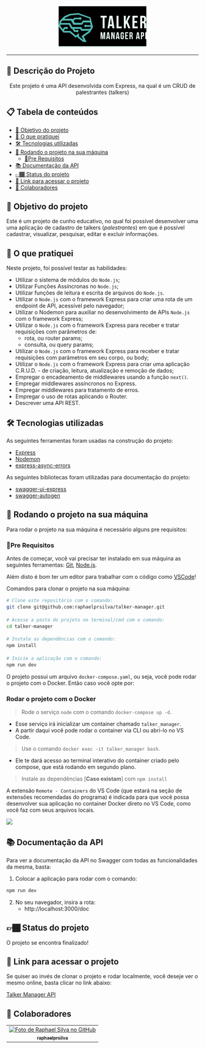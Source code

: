 <div align="center">
  <img src="./talker-manager-logo.jpg" alt="madruga wallet" />
</div>

---

## :memo: Descrição do Projeto

<p align="center">Este projeto é uma API desenvolvida com Express, na qual é um CRUD de palestrantes (talkers)</p>

## 📋 Tabela de conteúdos

<!--ts-->

- [🎯 Objetivo do projeto](#🎯-objetivo-do-projeto)
- [📝 O que pratiquei](#📝-o-que-pratiquei)
- [🛠 Tecnologias utilizadas](#🛠-tecnologias-utilizadas)
- [🚀 Rodando o projeto na sua máquina](#🚀-rodando-o-projeto-na-sua-máquina)
  - [📍Pre Requisitos](#📍-pre-requisitos)
- [📚 Documentação da API](#📚-documentação-da-api)
- [👉🏾 Status do projeto](#👉🏾-status-do-projeto)
- [🔗 Link para acessar o projeto](#🔗-link-para-acessar-o-projeto)
- [🤝 Colaboradores](#🤝-colaboradores)

<!--te-->

## 🎯 Objetivo do projeto

Este é um projeto de cunho educativo, no qual foi possível desenvolver uma
uma aplicação de cadastro de talkers (_palestrantes_) em que é possível cadastrar, visualizar, pesquisar, editar e excluir informações.

## 📝 O que pratiquei

Neste projeto, foi possível testar as habilidades:

- Utilizar o sistema de módulos do `Node.js`;
- Utilizar Funções Assíncronas no `Node.js`;
- Utilizar funções de leitura e escrita de arquivos do `Node.js`.
- Utilizar o `Node.js` com o framework Express para criar uma rota de um endpoint de API, acessível pelo navegador;
- Utilizar o Nodemon para auxiliar no desenvolvimento de APIs `Node.js` com o framework Express;
- Utilizar o `Node.js` com o framework Express para receber e tratar requisições com parâmetros de:
  - rota, ou router params;
  - consulta, ou query params;
- Utilizar o `Node.js` com o framework Express para receber e tratar requisições com parâmetros em seu corpo, ou body;
- Utilizar o `Node.js` com o framework Express para criar uma aplicação C.R.U.D. - de criação, leitura, atualização e remoção de dados;
- Empregar o encadeamento de middlewares usando a função `next()`.
- Empregar middlewares assíncronos no Express.
- Empregar middlewares para tratamento de erros.
- Empregar o uso de rotas aplicando o Router.
- Descrever uma API REST.

## 🛠 Tecnologias utilizadas

As seguintes ferramentas foram usadas na construção do projeto:

- [Express](https://expressjs.com/pt-br/)
- [Nodemon](https://www.npmjs.com/package/nodemon)
- [express-async-errors](https://www.npmjs.com/package/express-async-errors)

As seguintes bibliotecas foram utilizadas para documentação do projeto:

- [swagger-ui-express](https://www.npmjs.com/package/swagger-ui-express)
- [swagger-autogen](https://www.npmjs.com/package/swagger-autogen)

## 🚀 Rodando o projeto na sua máquina

Para rodar o projeto na sua máquina é necessário alguns pre requisitos:

### 📍Pre Requisitos

Antes de começar, você vai precisar ter instalado em sua máquina as seguintes ferramentas:
[Git](https://git-scm.com), [Node.js](https://nodejs.org/en/).

Além disto é bom ter um editor para trabalhar com o código como [VSCode](https://code.visualstudio.com/)!

Comandos para clonar o projeto na sua máquina:

```bash
# Clone este repositório com o comando:
git clone git@github.com:raphaelprsilva/talker-manager.git

# Acesse a pasta do projeto no terminal/cmd com o comando:
cd talker-manager

# Instale as dependências com o comando:
npm install

# Inicie a aplicação com o comando:
npm run dev

```

O projeto possui um arquivo `docker-compose.yaml`, ou seja, você pode rodar o projeto com o Docker. Então caso você opte por:

### Rodar o projeto com o Docker

> Rode o serviço `node` com o comando `docker-compose up -d`.

- Esse serviço irá inicializar um container chamado `talker_manager`.
- A partir daqui você pode rodar o container via CLI ou abri-lo no VS Code.

> Use o comando `docker exec -it talker_manager bash`.

- Ele te dará acesso ao terminal interativo do container criado pelo compose, que está rodando em segundo plano.

> Instale as dependências [**Caso existam**] com `npm install`

A extensão `Remote - Containers` do VS Code (que estará na seção de extensões recomendadas do programa) é indicada para que você possa desenvolver sua aplicação no container Docker direto no VS Code, como você faz com seus arquivos locais.

<img src="images/remote-container.png" width="800px" >

## 📚 Documentação da API

Para ver a documentação da API no Swagger com todas as funcionalidades da mesma, basta:

1. Colocar a aplicação para rodar com o comando:

```bash
npm run dev
```

2. No seu navegador, insira a rota:
   - http://localhost:3000/doc

## 👉🏾 Status do projeto

O projeto se encontra finalizado!

## 🔗 Link para acessar o projeto

Se quiser ao invés de clonar o projeto e rodar localmente, você deseje ver o mesmo online, basta clicar no link abaixo:

<a href="" target="_blank" rel="noopener">Talker Manager API</a>

## 🤝 Colaboradores

<table>
  <tr>
    <td align="center">
      <a href="http://github.com/raphaelprsilva">
        <img src="https://avatars.githubusercontent.com/u/50886915?s=400&u=fa3df0caab0c83b9f88678abd93e8d5a81a5cd6f&v=4" width="100px;" alt="Foto de Raphael Silva no GitHub"/><br>
        <sub>
          <b>raphaelprsilva</b>
        </sub>
      </a>
    </td>
  </tr>
</table>
